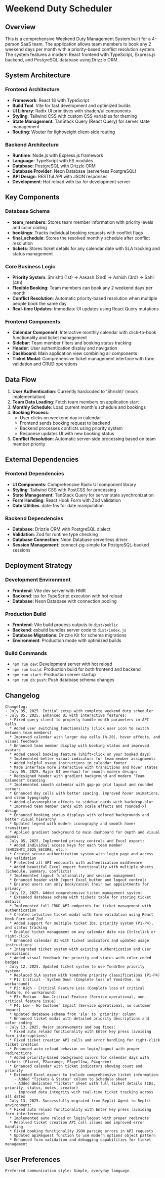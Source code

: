 # Weekend Duty Scheduler

## Overview

This is a comprehensive Weekend Duty Management System built for a 4-person SaaS team. The application allows team members to book any 2 weekend days per month with a priority-based conflict resolution system. The system features a modern React frontend with TypeScript, Express.js backend, and PostgreSQL database using Drizzle ORM.

## System Architecture

### Frontend Architecture
- **Framework**: React 18 with TypeScript
- **Build Tool**: Vite for fast development and optimized builds
- **UI Library**: Radix UI primitives with shadcn/ui components
- **Styling**: Tailwind CSS with custom CSS variables for theming
- **State Management**: TanStack Query (React Query) for server state management
- **Routing**: Wouter for lightweight client-side routing

### Backend Architecture
- **Runtime**: Node.js with Express.js framework
- **Language**: TypeScript with ES modules
- **Database**: PostgreSQL with Drizzle ORM
- **Database Provider**: Neon Database (serverless PostgreSQL)
- **API Design**: RESTful API with JSON responses
- **Development**: Hot reload with tsx for development server

## Key Components

### Database Schema
- **team_members**: Stores team member information with priority levels and color coding
- **bookings**: Tracks individual booking requests with conflict flags
- **final_schedule**: Stores the resolved monthly schedule after conflict resolution
- **tickets**: Stores ticket details for any calendar date with SLA tracking and status management

### Core Business Logic
- **Priority System**: Shrishti (1st) → Aakash (2nd) → Ashish (3rd) → Sahil (4th)
- **Flexible Booking**: Team members can book any 2 weekend days per month
- **Conflict Resolution**: Automatic priority-based resolution when multiple people book the same day
- **Real-time Updates**: Immediate UI updates using React Query mutations

### Frontend Components
- **Calendar Component**: Interactive monthly calendar with click-to-book functionality and ticket management
- **Sidebar**: Team member filters and booking status tracking
- **Header**: User authentication display and navigation
- **Dashboard**: Main application view combining all components
- **Ticket Modal**: Comprehensive ticket management interface with form validation and CRUD operations

## Data Flow

1. **User Authentication**: Currently hardcoded to 'Shrishti' (mock implementation)
2. **Team Data Loading**: Fetch team members on application start
3. **Monthly Schedule**: Load current month's schedule and bookings
4. **Booking Process**: 
   - User clicks on weekend day in calendar
   - Frontend sends booking request to backend
   - Backend processes conflicts using priority system
   - Response updates UI with new booking status
5. **Conflict Resolution**: Automatic server-side processing based on team member priority

## External Dependencies

### Frontend Dependencies
- **UI Components**: Comprehensive Radix UI component library
- **Styling**: Tailwind CSS with PostCSS for processing
- **State Management**: TanStack Query for server state synchronization
- **Form Handling**: React Hook Form with Zod validation
- **Date Utilities**: date-fns for date manipulation

### Backend Dependencies
- **Database**: Drizzle ORM with PostgreSQL dialect
- **Validation**: Zod for runtime type checking
- **Database Connection**: Neon Database serverless driver
- **Session Management**: connect-pg-simple for PostgreSQL-backed sessions

## Deployment Strategy

### Development Environment
- **Frontend**: Vite dev server with HMR
- **Backend**: tsx for TypeScript execution with hot reload
- **Database**: Neon Database with connection pooling

### Production Build
- **Frontend**: Vite build process outputs to `dist/public`
- **Backend**: esbuild bundles server code to `dist/index.js`
- **Database Migrations**: Drizzle Kit for schema migrations
- **Environment**: Production mode with optimized builds

### Build Commands
- `npm run dev`: Development server with hot reload
- `npm run build`: Production build for both frontend and backend
- `npm run start`: Production server startup
- `npm run db:push`: Push database schema changes

## Changelog

```
Changelog:
- July 05, 2025. Initial setup with complete weekend duty scheduler
- July 05, 2025. Enhanced UI with interactive features:
  * Fixed query client to properly handle month parameters in API calls
  * Added user switching functionality (click user icon to switch between team members)
  * Improved calendar with larger day cells (h-20), hover effects, and visual feedback
  * Enhanced team member display with booking status and improved avatars
  * Added cancel booking feature (Shift+click on your booked days)
  * Implemented better visual indicators for team member assignments
  * Added helpful usage instructions in calendar footer
  * Made interface more interactive with transitions and hover states
- July 05, 2025. Major UI overhaul for smooth modern design:
  * Redesigned header with gradient background and modern "Team Calendar" branding
  * Implemented smooth calendar with gap-px grid layout and rounded corners
  * Enhanced day cells with better spacing, improved hover animations, and clean typography
  * Added glassmorphism effects to sidebar cards with backdrop-blur
  * Improved team member cards with scale effects and rounded-xl design
  * Enhanced booking status displays with colored backgrounds and better visual hierarchy
  * Updated legend with modern iconography and smooth hover transitions
  * Applied gradient background to main dashboard for depth and visual appeal
- July 05, 2025. Implemented privacy controls and Excel export:
  * Added individual access keys for each team member (SHRISHTI_2025_SECURE, etc.)
  * Created secure authentication system with login page and access key validation
  * Protected all API endpoints with authentication middleware
  * Added beautiful Excel export functionality with multiple sheets (Schedule, Summary, Conflicts)
  * Implemented logout functionality and session management
  * Enhanced header with Export Excel button and logout controls
  * Ensured users can only book/cancel their own appointments for privacy
- July 12, 2025. Added comprehensive ticket management system:
  * Extended database schema with tickets table for storing ticket details
  * Implemented full CRUD API endpoints for ticket management with authentication
  * Created intuitive ticket modal with form validation using React Hook Form and Zod
  * Added support for multiple ticket IDs, priority system (P1-P4), and status tracking
  * Enabled ticket management on any calendar date via Ctrl+click or right-click
  * Enhanced calendar UI with ticket indicators and updated usage instructions
  * Integrated ticket system with existing authentication and user permissions
  * Added visual feedback for priority and status with color-coded badges
- July 12, 2025. Updated ticket system to use YondrOne priority system:
  * Replaced SLA system with YondrOne priority classifications (P1-P4)
  * P1: Critical - System Down (Complete loss of YondrOne, no workaround)
  * P2: High - Critical Feature Loss (Complete loss of critical feature, no workaround)
  * P3: Medium - Non-Critical Feature (Service operational, non-critical feature issue)
  * P4: Low - No Customer Impact (Service operational, no customer impact)
  * Updated database schema from 'sla' to 'priority' column
  * Enhanced ticket modal with detailed priority descriptions and color coding
- July 13, 2025. Major improvements and bug fixes:
  * Fixed auto reload functionality with Enter key press (avoiding form interruptions)
  * Fixed ticket creation API calls and error handling for right-click ticket creation
  * Enhanced auto reload behavior on login/logout with proper redirections
  * Added priority-based background colors for calendar days with tickets (P1=red, P2=orange, P3=yellow, P4=green)
  * Enhanced calendar with ticket indicators showing count and priority
  * Extended Excel export to include comprehensive ticket information:
    - Added "Tickets & Status" column to Schedule sheet
    - Added dedicated "Tickets" sheet with full ticket details (IDs, priority, status, notes, creator)
    - Improved data integrity with real-time ticket tracking across all dates
- July 13, 2025. Successfully migrated from Replit Agent to Replit environment:
  * Fixed auto reload functionality with Enter key press (avoiding form interference)
  * Implemented auto reload on login/logout with proper redirects
  * Resolved ticket creation API call issues and improved error handling
  * Fixed booking functionality JSON parsing errors in API requests
  * Updated apiRequest function to use modern options object pattern
  * Enhanced form validation and debugging capabilities for ticket management
```

## User Preferences

```
Preferred communication style: Simple, everyday language.
```